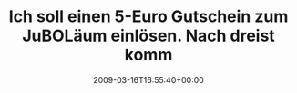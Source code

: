 ---
retweeted: false
source: <a href="http://twitter.com" rel="nofollow">Twitter Web Client</a>
entities:
  hashtags:
  - text: bol
    indices:
    - '79'
    - '83'
  symbols: []
  user_mentions: []
  urls: []
display_text_range:
- '0'
- '83'
favorite_count: '0'
id_str: '1337222130'
truncated: false
retweet_count: '0'
id: '1337222130'
created_at: Mon Mar 16 16:55:40 +0000 2009
favorited: false
full_text: 'Ich soll einen 5-Euro Gutschein zum JuBOLäum einlösen. Nach dreist kommt
  dumm. #bol'
lang: de
tags:
- bol
- pesos/twitter
date: '2009-03-16T16:55:40+00:00'
src: https://twitter.com/bascht/status/1337222130
original_url: https://twitter.com/bascht/status/1337222130
type: twitter_tweet
text: 'Ich soll einen 5-Euro Gutschein zum JuBOLäum einlösen. Nach dreist kommt dumm.
  #bol'
title: Ich soll einen 5-Euro Gutschein zum JuBOLäum einlösen. Nach dreist komm

---
